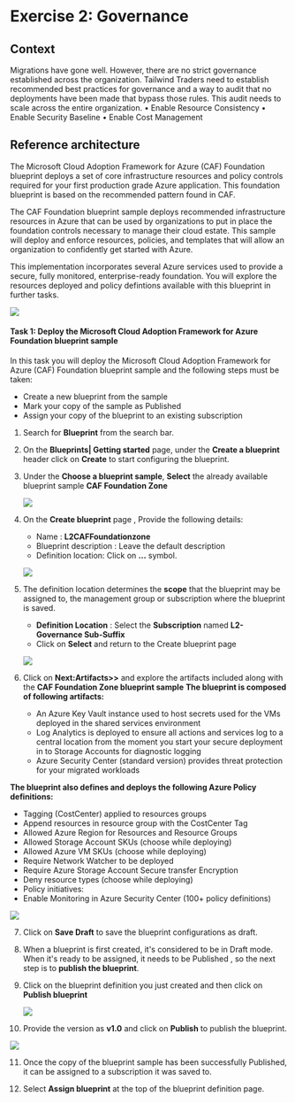 # Exercise 2: Governance

## Context

Migrations have gone well. However, there are no strict governance established across the organization. 
Tailwind Traders need to establish recommended best practices for governance and a way to audit that no deployments have been made that bypass those rules. This audit needs to scale across the entire organization.
•	Enable Resource Consistency
•	Enable Security Baseline
•	Enable Cost Management

## Reference architecture

The Microsoft Cloud Adoption Framework for Azure (CAF) Foundation blueprint deploys a set of core infrastructure resources and policy controls required for your first production grade Azure application. This foundation blueprint is based on the recommended pattern found in CAF.

The CAF Foundation blueprint sample deploys recommended infrastructure resources in Azure that can be used by organizations to put in place the foundation controls necessary to manage their cloud estate. This sample will deploy and enforce resources, policies, and templates that will allow an organization to confidently get started with Azure.

This implementation incorporates several Azure services used to provide a secure, fully monitored, enterprise-ready foundation. You will explore the resources deployed and policy defintions available with this blueprint in further tasks.

![](images/Refarch-FLZ.png) 

#### Task 1: Deploy the Microsoft Cloud Adoption Framework for Azure Foundation blueprint sample

In this task you will deploy the Microsoft Cloud Adoption Framework for Azure (CAF) Foundation blueprint sample and the following steps must be taken:

- Create a new blueprint from the sample
- Mark your copy of the sample as Published
- Assign your copy of the blueprint to an existing subscription

1. Search for **Blueprint** from the search bar.

2. On the **Blueprints| Getting started** page, under the **Create a blueprint** header click on **Create** to start configuring the blueprint. 
    
3. Under the **Choose a  blueprint sample**, **Select** the already available blueprint sample **CAF Foundation Zone**

   ![](images/ex2-00-Foundationblueprint) 
 
4. On the **Create blueprint** page , Provide the following details:
   - Name : **L2CAFFoundationzone**
   - Blueprint description : Leave the default description
   - Definition location: Click on **...** symbol.
   
   ![](images/ex2-01-blueprintname-description.png) 
   
5. The definition location determines the **scope** that the blueprint may be assigned to, the management group or subscription where the blueprint is saved.
   - **Definition Location** : Select the **Subscription** named **L2-Governance Sub-Suffix**
   - Click on **Select** and return to the Create blueprint page
     
   ![](images/ex2-02-blueprint-scope.png) 

6. Click on **Next:Artifacts>>** and explore the artifacts included along with the **CAF Foundation Zone blueprint sample**
   **The blueprint is composed of following artifacts:**
   - An Azure Key Vault instance used to host secrets used for the VMs deployed in the shared services environment
   - Log Analytics is deployed to ensure all actions and services log to a central location from the moment you start your secure deployment in to Storage Accounts for diagnostic logging
   - Azure Security Center (standard version) provides threat protection for your migrated workloads

  **The blueprint also defines and deploys the following Azure Policy definitions:**

   - Tagging (CostCenter) applied to resources groups
   - Append resources in resource group with the CostCenter Tag
   - Allowed Azure Region for Resources and Resource Groups
   - Allowed Storage Account SKUs (choose while deploying)
   - Allowed Azure VM SKUs (choose while deploying)
   - Require Network Watcher to be deployed
   - Require Azure Storage Account Secure transfer Encryption
   - Deny resource types (choose while deploying)
   - Policy initiatives:
   - Enable Monitoring in Azure Security Center (100+ policy definitions)
    
   ![](images/ex2-03-artifacts.png) 

7. Click on **Save Draft** to save the blueprint configurations as draft.

8. When a blueprint is first created, it's considered to be in Draft mode. When it's ready to be assigned, it needs to be Published , so the next step is to **publish the blueprint**.

9. Click on the blueprint definition you just created and then click on **Publish blueprint**
   
   ![](images/ex2-04-publishbp.png) 
   
10. Provide the version as **v1.0** and click on **Publish** to publish the blueprint.

   ![](images/ex1-06-publish.png)
   
11. Once the copy of the blueprint sample has been successfully Published, it can be assigned to a subscription it was saved to.
 
12. Select **Assign blueprint** at the top of the blueprint definition page. 


 


